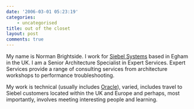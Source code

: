 ```yaml
---
date: '2006-03-01 05:23:19'
categories:
    - uncategorised
title: out of the closet
layout: post
comments: true
---
```

My name is Norman Brightside. I work for [Siebel
Systems](http://www.siebel.com/) based in Egham in the UK. I am a Senior
Architecture Specialist in Expert Services. Expert Services provide a
range of consulting services from architecture workshops to performance
troubleshooting.

My work is technical (usually includes
[Oracle](http://www.oracle.com/)), varied, includes travel to Siebel
customers located within the UK and Europe and perhaps, most
importantly, involves meeting interesting people and learning.
